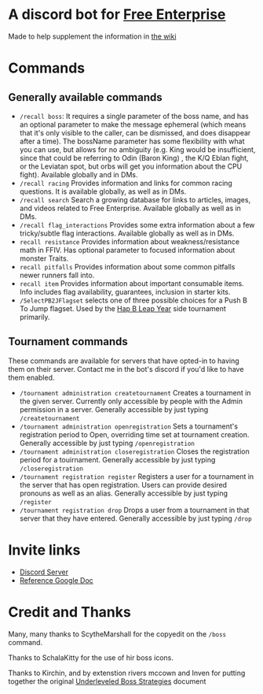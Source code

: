 # A discord bot for [Free Enterprise](http://ff4fe.com/) 
Made to help supplement the information in [the wiki](https://wiki.ff4fe.com/doku.php)

# Commands
## Generally available commands
* `/recall boss`: It requires a single parameter of the boss name, and has an optional parameter to make the message ephemeral (which means that it's only visible to the caller, can be dismissed, and does disappear after a time). The bossName parameter has some flexibility with what you can use, but allows for no ambiguity (e.g. King would be insufficient, since that could be referring to Odin (Baron King) , the K/Q Eblan fight, or the Leviatan spot, but orbs will get you information about the CPU fight). Available globally and in DMs.
* `/recall racing` Provides information and links for common racing questions. It is available globally, as well as in DMs.
* `/recall search` Search a growing database for links to articles, images, and videos related to Free Enterprise. Available globally as well as in DMs.
* `/recall flag_interactions` Provides some extra information about a few tricky/subtle flag interactions. Available globally as well as in DMs.
* `recall resistance` Provides information about weakness/resistance math in FFIV. Has optional parameter to focused information about monster Traits.
* `recall pitfalls` Provides information about some common pitfalls newer runners fall into.
* `recall item` Provides information about important consumable items. Info includes flag availability, guarantees, inclusion in starter kits.
* `/SelectPB2JFlagset` selects one of three possible choices for a Push B To Jump flagset. Used by the [Hap B Leap Year](https://docs.google.com/document/d/1uXWiiT6guhWD7DHNrujqH-UUVJVA_jEWY775w25l4qk) side tournament primarily.

## Tournament commands
These commands are available for servers that have opted-in to having them on their server. Contact me in the bot's discord if you'd like to have them enabled.
* `/tournament administration createtournament` Creates a tournament in the given server. Currently only accessible by people with the Admin permission in a server. Generally accessible by just typing `/createtournament`
* `/tournament administration openregistration` Sets a tournament's registration period to Open, overriding time set at tournament creation. Generally accessible by just typing `/openregistration`
* `/tournament administration closeregistration` Closes the registration period for a touirnament. Generally accessible by just typing `/closeregistration`
* `/tournament registration register` Registers a user for a tournament in the server that has open registration. Users can provide desired pronouns as well as an alias. Generally accessible by just typing `/register`
* `/tournament registration drop` Drops a user from a tournament in that server that they have entered. Generally accessible by just typing `/drop`

# Invite links
* [Discord Server](https://discord.gg/x95jN69Ggf)
* [Reference Google Doc](https://docs.google.com/document/d/1m_U90JG2t3Ze0fUFLMCzMSHZNYcdnIWrcr7RWAgtpBU/edit#heading=h.amzv5bujk9gc)

# Credit and Thanks
Many, many thanks to ScytheMarshall for the copyedit on the `/boss` command.

Thanks to SchalaKitty for the use of hir boss icons.

Thanks to Kirchin, and by extenstion rivers mccown and Inven for putting together the original [Underleveled Boss Strategies](https://docs.google.com/document/d/1Xw1vsN-OROShv4ZxPcStwJ1LsmFlPcZr3IIjOBSNEww/edit#heading=h.2iayie9keco) document